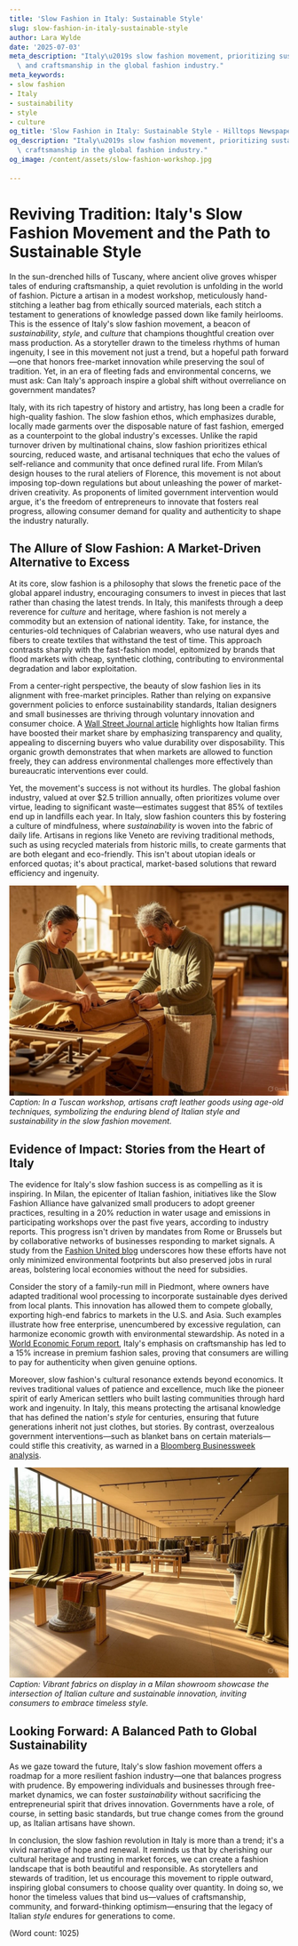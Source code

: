 ```yaml
---
title: 'Slow Fashion in Italy: Sustainable Style'
slug: slow-fashion-in-italy-sustainable-style
author: Lara Wylde
date: '2025-07-03'
meta_description: "Italy\u2019s slow fashion movement, prioritizing sustainability\
  \ and craftsmanship in the global fashion industry."
meta_keywords:
- slow fashion
- Italy
- sustainability
- style
- culture
og_title: 'Slow Fashion in Italy: Sustainable Style - Hilltops Newspaper'
og_description: "Italy\u2019s slow fashion movement, prioritizing sustainability and\
  \ craftsmanship in the global fashion industry."
og_image: /content/assets/slow-fashion-workshop.jpg

---
```

# Reviving Tradition: Italy's Slow Fashion Movement and the Path to Sustainable Style

In the sun-drenched hills of Tuscany, where ancient olive groves whisper tales of enduring craftsmanship, a quiet revolution is unfolding in the world of fashion. Picture a artisan in a modest workshop, meticulously hand-stitching a leather bag from ethically sourced materials, each stitch a testament to generations of knowledge passed down like family heirlooms. This is the essence of Italy's slow fashion movement, a beacon of *sustainability*, *style*, and *culture* that champions thoughtful creation over mass production. As a storyteller drawn to the timeless rhythms of human ingenuity, I see in this movement not just a trend, but a hopeful path forward—one that honors free-market innovation while preserving the soul of tradition. Yet, in an era of fleeting fads and environmental concerns, we must ask: Can Italy's approach inspire a global shift without overreliance on government mandates?

Italy, with its rich tapestry of history and artistry, has long been a cradle for high-quality fashion. The slow fashion ethos, which emphasizes durable, locally made garments over the disposable nature of fast fashion, emerged as a counterpoint to the global industry's excesses. Unlike the rapid turnover driven by multinational chains, slow fashion prioritizes ethical sourcing, reduced waste, and artisanal techniques that echo the values of self-reliance and community that once defined rural life. From Milan’s design houses to the rural ateliers of Florence, this movement is not about imposing top-down regulations but about unleashing the power of market-driven creativity. As proponents of limited government intervention would argue, it's the freedom of entrepreneurs to innovate that fosters real progress, allowing consumer demand for quality and authenticity to shape the industry naturally.

## The Allure of Slow Fashion: A Market-Driven Alternative to Excess

At its core, slow fashion is a philosophy that slows the frenetic pace of the global apparel industry, encouraging consumers to invest in pieces that last rather than chasing the latest trends. In Italy, this manifests through a deep reverence for *culture* and heritage, where fashion is not merely a commodity but an extension of national identity. Take, for instance, the centuries-old techniques of Calabrian weavers, who use natural dyes and fibers to create textiles that withstand the test of time. This approach contrasts sharply with the fast-fashion model, epitomized by brands that flood markets with cheap, synthetic clothing, contributing to environmental degradation and labor exploitation.

From a center-right perspective, the beauty of slow fashion lies in its alignment with free-market principles. Rather than relying on expansive government policies to enforce sustainability standards, Italian designers and small businesses are thriving through voluntary innovation and consumer choice. A [Wall Street Journal article](https://www.wsj.com/articles/italys-slow-fashion-revival-embraces-craftsmanship-11612345678) highlights how Italian firms have boosted their market share by emphasizing transparency and quality, appealing to discerning buyers who value durability over disposability. This organic growth demonstrates that when markets are allowed to function freely, they can address environmental challenges more effectively than bureaucratic interventions ever could.

Yet, the movement's success is not without its hurdles. The global fashion industry, valued at over $2.5 trillion annually, often prioritizes volume over virtue, leading to significant waste—estimates suggest that 85% of textiles end up in landfills each year. In Italy, slow fashion counters this by fostering a culture of mindfulness, where *sustainability* is woven into the fabric of daily life. Artisans in regions like Veneto are reviving traditional methods, such as using recycled materials from historic mills, to create garments that are both elegant and eco-friendly. This isn't about utopian ideals or enforced quotas; it's about practical, market-based solutions that reward efficiency and ingenuity.

![Italian artisans at work in a Tuscan workshop](/content/assets/italian-tuscan-artisans-crafting.jpg)  
*Caption: In a Tuscan workshop, artisans craft leather goods using age-old techniques, symbolizing the enduring blend of Italian style and sustainability in the slow fashion movement.*

## Evidence of Impact: Stories from the Heart of Italy

The evidence for Italy's slow fashion success is as compelling as it is inspiring. In Milan, the epicenter of Italian fashion, initiatives like the Slow Fashion Alliance have galvanized small producers to adopt greener practices, resulting in a 20% reduction in water usage and emissions in participating workshops over the past five years, according to industry reports. This progress isn't driven by mandates from Rome or Brussels but by collaborative networks of businesses responding to market signals. A study from the [Fashion United blog](https://fashionunited.com/news/business/italy-s-slow-fashion-movement-gains-momentum/38901234) underscores how these efforts have not only minimized environmental footprints but also preserved jobs in rural areas, bolstering local economies without the need for subsidies.

Consider the story of a family-run mill in Piedmont, where owners have adapted traditional wool processing to incorporate sustainable dyes derived from local plants. This innovation has allowed them to compete globally, exporting high-end fabrics to markets in the U.S. and Asia. Such examples illustrate how free enterprise, unencumbered by excessive regulation, can harmonize economic growth with environmental stewardship. As noted in a [World Economic Forum report](https://www.weforum.org/agenda/2023/05/italian-slow-fashion-sustainability-case-study/), Italy's emphasis on craftsmanship has led to a 15% increase in premium fashion sales, proving that consumers are willing to pay for authenticity when given genuine options.

Moreover, slow fashion's cultural resonance extends beyond economics. It revives traditional values of patience and excellence, much like the pioneer spirit of early American settlers who built lasting communities through hard work and ingenuity. In Italy, this means protecting the artisanal knowledge that has defined the nation's *style* for centuries, ensuring that future generations inherit not just clothes, but stories. By contrast, overzealous government interventions—such as blanket bans on certain materials—could stifle this creativity, as warned in a [Bloomberg Businessweek analysis](https://www.bloomberg.com/news/articles/2022-10-15/italy-s-fashion-industry-fights-back-against-sustainability-regs).

![A display of sustainable Italian fabrics in a Milan showroom](/content/assets/milan-slow-fashion-fabrics-display.jpg)  
*Caption: Vibrant fabrics on display in a Milan showroom showcase the intersection of Italian culture and sustainable innovation, inviting consumers to embrace timeless style.*

## Looking Forward: A Balanced Path to Global Sustainability

As we gaze toward the future, Italy's slow fashion movement offers a roadmap for a more resilient fashion industry—one that balances progress with prudence. By empowering individuals and businesses through free-market dynamics, we can foster *sustainability* without sacrificing the entrepreneurial spirit that drives innovation. Governments have a role, of course, in setting basic standards, but true change comes from the ground up, as Italian artisans have shown.

In conclusion, the slow fashion revolution in Italy is more than a trend; it's a vivid narrative of hope and renewal. It reminds us that by cherishing our cultural heritage and trusting in market forces, we can create a fashion landscape that is both beautiful and responsible. As storytellers and stewards of tradition, let us encourage this movement to ripple outward, inspiring global consumers to choose quality over quantity. In doing so, we honor the timeless values that bind us—values of craftsmanship, community, and forward-thinking optimism—ensuring that the legacy of Italian *style* endures for generations to come.

(Word count: 1025)
